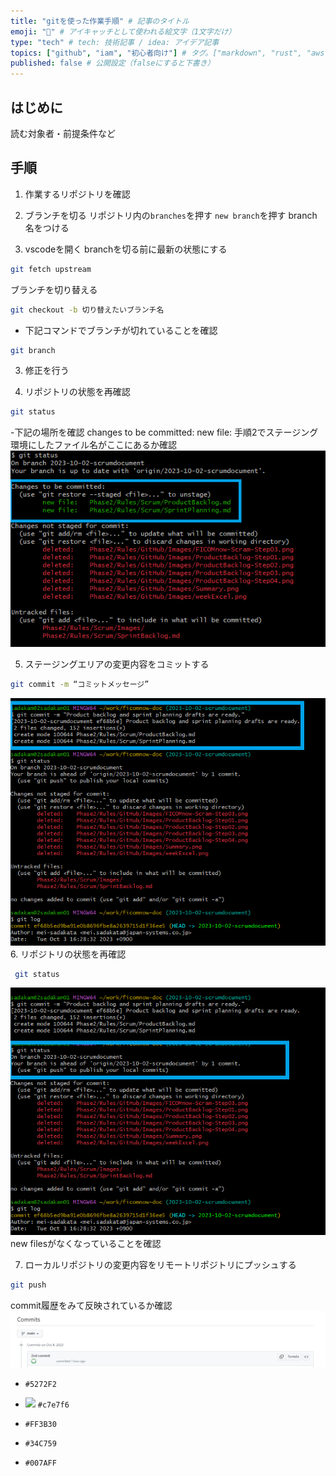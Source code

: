 ```yaml
---
title: "gitを使った作業手順" # 記事のタイトル
emoji: "👶" # アイキャッチとして使われる絵文字（1文字だけ）
type: "tech" # tech: 技術記事 / idea: アイデア記事
topics: ["github", "iam", "初心者向け"] # タグ。["markdown", "rust", "aws"]のように指定する
published: false # 公開設定（falseにすると下書き）
---
```

## はじめに
読む対象者・前提条件など

## 手順
1. 作業するリポジトリを確認

2.  ブランチを切る
リポジトリ内の`branches`を押す
`new branch`を押す
branch名をつける


3. vscodeを開く
branchを切る前に最新の状態にする
``````bash
git fetch upstream
``````
ブランチを切り替える
``````bash
git checkout -b 切り替えたいブランチ名
````````
- 下記コマンドでブランチが切れていることを確認

``````bash
git branch
``````

3. 修正を行う


4. リポジトリの状態を再確認
``````bash
git status
``````

-下記の場所を確認
changes to be committed:
new file: 手順2でステージング環境にしたファイル名がここにあるか確認
![お試し](/images/sample01.png)

5. ステージングエリアの変更内容をコミットする
``````bash
git commit -m “コミットメッセージ”
``````
![お試し](/images/sample03.png)
6. リポジトリの状態を再確認
``````bash
 git status
``````
![お試し](/images/sample04.png)
new filesがなくなっていることを確認

7. ローカルリポジトリの変更内容をリモートリポジトリにプッシュする
``````bash
git push 
``````
commit履歴をみて反映されているか確認
![お試し](/images/sample02.png)

- `#5272F2`
- ![](https://via.placeholder.com/16/c7e7f6/FFFFFF/?text=%20) `#c7e7f6`

- `#FF3B30`
- `#34C759`
- `#007AFF`



